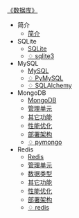 [《数据库》](index.md)

- 简介
  - [简介](简介/简介.md)
- SQLite
  - [SQLite](SQLite/SQLite.md)
  - [♢ sqlite3](SQLite/^sqlite3.md)
- MySQL
  - [MySQL](MySQL/MySQL.md)
  - [♢ PyMySQL](MySQL/^PyMySQL.md)
  - [♢ SQLAlchemy](MySQL/^SQLAlchemy.md)
- MongoDB
  - [MongoDB](MongoDB/MongoDB.md)
  - [管理单元](MongoDB/管理单元.md)
  - [其它功能](MongoDB/其它功能.md)
  - [性能优化](MongoDB/性能优化.md)
  - [部署架构](MongoDB/部署架构.md)
  - [♢ pymongo](MongoDB/^pymongo.md)
- Redis
  - [Redis](Redis/Redis.md)
  - [管理单元](Redis/管理单元.md)
  - [数据类型](Redis/数据类型.md)
  - [其它功能](Redis/其它功能.md)
  - [性能优化](Redis/性能优化.md)
  - [部署架构](Redis/部署架构.md)
  - [♢ redis](Redis/^redis.md)
